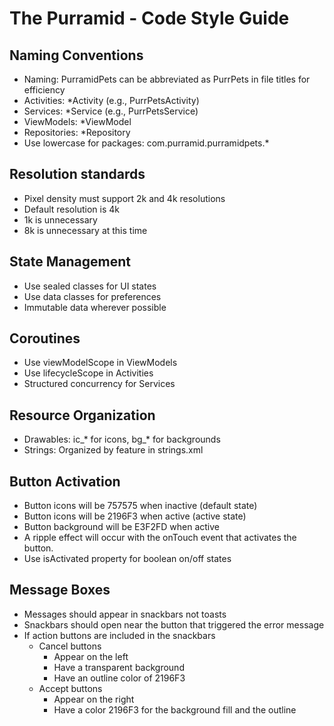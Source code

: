# The Purramid - Code Style Guide

## Naming Conventions
- Naming: PurramidPets can be abbreviated as PurrPets in file titles for efficiency
- Activities: *Activity (e.g., PurrPetsActivity)
- Services: *Service (e.g., PurrPetsService)
- ViewModels: *ViewModel
- Repositories: *Repository
- Use lowercase for packages: com.purramid.purramidpets.*

## Resolution standards
- Pixel density must support 2k and 4k resolutions
- Default resolution is 4k
- 1k is unnecessary
- 8k is unnecessary at this time

## State Management
- Use sealed classes for UI states
- Use data classes for preferences
- Immutable data wherever possible

## Coroutines
- Use viewModelScope in ViewModels
- Use lifecycleScope in Activities
- Structured concurrency for Services

## Resource Organization
- Drawables: ic_* for icons, bg_* for backgrounds
- Strings: Organized by feature in strings.xml

## Button Activation
- Button icons will be 757575 when inactive (default state)
- Button icons will be 2196F3 when active (active state)
- Button background will be E3F2FD when active
- A ripple effect will occur with the onTouch event that activates the button.
- Use isActivated property for boolean on/off states

## Message Boxes
- Messages should appear in snackbars not toasts
- Snackbars should open near the button that triggered the error message
- If action buttons are included in the snackbars
	- Cancel buttons
		- Appear on the left
		- Have a transparent background
		- Have an outline color of 2196F3
	- Accept buttons
		- Appear on the right
		- Have a color 2196F3 for the background fill and the outline